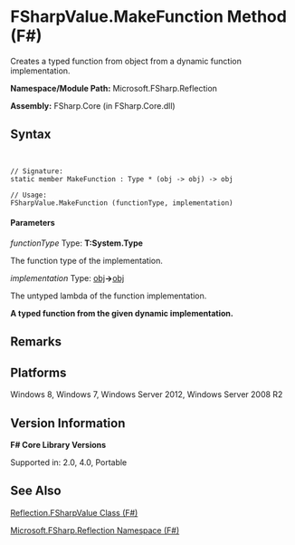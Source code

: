 # FSharpValue.MakeFunction Method (F#)

Creates a typed function from object from a dynamic function implementation.

**Namespace/Module Path:** Microsoft.FSharp.Reflection

**Assembly:** FSharp.Core (in FSharp.Core.dll)


## Syntax


```


// Signature:
static member MakeFunction : Type * (obj -> obj) -> obj

// Usage:
FSharpValue.MakeFunction (functionType, implementation)

```



#### Parameters
*functionType*
Type: **T:System.Type**


The function type of the implementation.


*implementation*
Type: [obj](http://msdn.microsoft.com/en-us/library/dcf2430f-702b-40e5-a0a1-97518bf137f7)**-&gt;**[obj](http://msdn.microsoft.com/en-us/library/dcf2430f-702b-40e5-a0a1-97518bf137f7)


The untyped lambda of the function implementation.



**A typed function from the given dynamic implementation.**
## Remarks

## Platforms
Windows 8, Windows 7, Windows Server 2012, Windows Server 2008 R2


## Version Information
**F# Core Library Versions**

Supported in: 2.0, 4.0, Portable




## See Also
[Reflection.FSharpValue Class &#40;F&#35;&#41;](Reflection.FSharpValue-Class-%5BFSharp%5D.md)

[Microsoft.FSharp.Reflection Namespace &#40;F&#35;&#41;](Microsoft.FSharp.Reflection-Namespace-%5BFSharp%5D.md)

